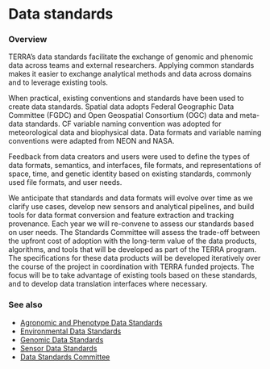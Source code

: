 # Data standards

### Overview

TERRA’s data standards facilitate the exchange of genomic and phenomic data across teams and external researchers. Applying common standards makes it easier to exchange analytical methods and data across domains and to leverage existing tools.

When practical, existing conventions and standards have been used to create data standards. Spatial data adopts Federal Geographic Data Committee \(FGDC\) and Open Geospatial Consortium \(OGC\) data and meta-data standards. CF variable naming convention was adopted for meteorological data and biophysical data. Data formats and variable naming conventions were adapted from NEON and NASA.

Feedback from data creators and users were used to define the types of data formats, semantics, and interfaces, file formats, and representations of space, time, and genetic identity based on existing standards, commonly used file formats, and user needs.

We anticipate that standards and data formats will evolve over time as we clarify use cases, develop new sensors and analytical pipelines, and build tools for data format conversion and feature extraction and tracking provenance. Each year we will re-convene to assess our standards based on user needs. The Standards Committee will assess the trade-off between the upfront cost of adoption with the long-term value of the data products, algorithms, and tools that will be developed as part of the TERRA program. The specifications for these data products will be developed iteratively over the course of the project in coordination with TERRA funded projects. The focus will be to take advantage of existing tools based on these standards, and to develop data translation interfaces where necessary.

### See also

* [Agronomic and Phenotype Data Standards](/agronomic-and-phenotype-data-standards.md)
* [Environmental Data Standards](/environmental-data.md)
* [Genomic Data Standards](/genomic-data-standards.md)
* [Sensor Data Standards](/sensor-data-standards.md)
* [Data Standards Committee](/data-standards-committee.md)

